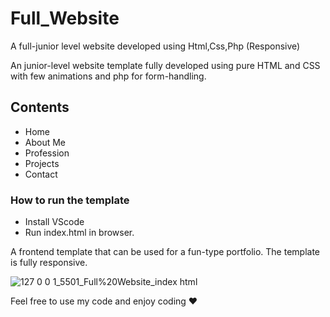 # Full_Website
A full-junior level website developed using Html,Css,Php (Responsive)

An junior-level website template fully developed using pure HTML and CSS with few animations and php for form-handling.

## Contents
- Home
- About Me
- Profession
- Projects
- Contact

### How to run the template
- Install VScode
- Run index.html in browser.

A frontend template that can be used for a fun-type portfolio. The template is fully responsive.

![127 0 0 1_5501_Full%20Website_index html](https://user-images.githubusercontent.com/95492327/225138422-29e2c079-3c9e-4960-82bd-dee5c486de7a.png)

Feel free to use my code and enjoy coding ❤


